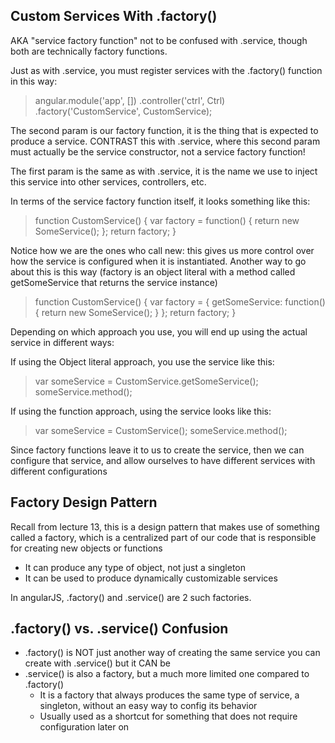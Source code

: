 ## Custom Services With .factory()

AKA "service factory function" not to be confused with .service, though both are technically factory functions. 

Just as with .service, you must register services with the .factory() function in this way: 

> angular.module('app', [])
> .controller('ctrl', Ctrl)
> .factory('CustomService', CustomService);

The second param is our factory function, it is the thing that is expected to produce a service. CONTRAST this with .service, where this second param must actually be the service constructor, not a service factory function! 

The first param is the same as with .service, it is the name we use to inject this service into other services, controllers, etc.

In terms of the service factory function itself, it looks something like this: 

> function CustomService() {
>   var factory = function() {
>       return new SomeService();
>   };
>   return factory;
> }

Notice how we are the ones who call new: this gives us more control over how the service is configured when it is instantiated. Another way to go about this is this way (factory is an object literal with a method called getSomeService that returns the service instance)

> function CustomService() {
>   var factory = {
>       getSomeService: function() {
>           return new SomeService();
>       }
>   };
>   return factory;
> }

Depending on which approach you use, you will end up using the actual service in different ways: 

If using the Object literal approach, you use the service like this: 

> var someService = CustomService.getSomeService();
> someService.method();

If using the function approach, using the service looks like this: 

> var someService = CustomService();
> someService.method();

Since factory functions leave it to us to create the service, then we can configure that service, and allow ourselves to have different services with different configurations

## Factory Design Pattern

Recall from lecture 13, this is a design pattern that makes use of something called a factory, which is a centralized part of our code that is responsible for creating new objects or functions

- It can produce any type of object, not just a singleton
- It can be used to produce dynamically customizable services

In angularJS, .factory() and .service() are 2 such factories.

## .factory() vs. .service() Confusion

- .factory() is NOT just another way of creating the same service you can create with .service() but it CAN be
- .service() is also a factory, but a much more limited one compared to .factory()
    - It is a factory that always produces the same type of service, a singleton, without an easy way to config its behavior
    - Usually used as a shortcut for something that does not require configuration later on